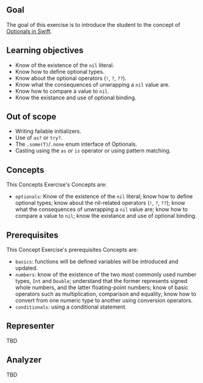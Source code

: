 ## Goal

The goal of this exercise is to introduce the student to the concept of [Optionals in Swift][optionals].

## Learning objectives

- Know of the existence of the `nil` literal.
- Know how to define optional types.
- Know about the optional operators (`!`, `?`, `??`).
- Know what the consequences of unwrapping a `nil` value are.
- Know how to compare a value to `nil`.
- Know the existance and use of optional binding.

## Out of scope

- Writing failable initializers.
- Use of `as?` or `try?`.
- The `.some(T)`/`.none` enum interface of Optionals.
- Casting using the `as` or `is` operator or using pattern matching.

## Concepts

This Concepts Exercise's Concepts are:

- `optionals`: Know of the existence of the `nil` literal; know how to define optional types; know about the nil-related operators (`!`, `?`, `??`); know what the consequences of unwrapping a `nil` value are; know how to compare a value to `nil`; know the existance and use of optional binding.

## Prerequisites

This Concept Exercise's prerequisites Concepts are:

- `basics`: functions will be defined variables will be introduced and updated.
- `numbers`: know of the existence of the two most commonly used number types, `Int` and `Double`; understand that the former represents signed whole numbers, and the latter floating-point numbers; know of basic operators such as multiplication, comparison and equality; know how to convert from one numeric type to another using conversion operators.
- `conditionals`: using a conditional statement.

## Representer

TBD
<!--This exercise does not require any specific representation logic to be added to the [representer][representer].-->

## Analyzer

TBD
 <!--This exercise does not require any specific logic to be added to the [analyzer][analyzer].-->

<!--
[analyzer]: https://github.com/exercism/csharp-analyzer
[representer]: https://github.com/exercism/csharp-representer
-->

[optionals]: https://docs.swift.org/swift-book/LanguageGuide/TheBasics.html#ID330